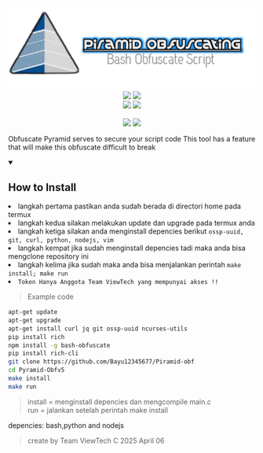 <p align="center">
  <img src="https://github.com/Bayu12345677/Piramid-obf/blob/master/img/obf%20logo.png"><br>
  <img src="https://img.shields.io/static/v1?label=Bash+Obfuscating&color=green&message=+&logo=GNU+Bash&logoColor=white&style=for-the-badge">
  <img src="https://img.shields.io/static/v1?label=Author&color=green&message=Bayu+Rizky+A.M&logo=Acclaim&logoColor=white&style=for-the-badge"><br>
  <img src="https://img.shields.io/github/stars/ViewTechOrg/Pyramid-Obfv5?logo=github&style=for-the-badge">
  <img src="https://img.shields.io/static/v1?label=Version&color=green&message=v5&logo=Clockify&logoColor=white&style=for-the-badge"><br><br>
  <img src="https://img.shields.io/static/v1?label=Termux&color=green&message=+&logo=Iterm2&logoColor=white&style=flat">
  <img src="https://img.shields.io/github/forks/ViewTechOrg/Pyramid-Obfv5?logo=github&style=flat">
</p>

Obfuscate Pyramid serves to secure your script code
This tool has a feature that will make this obfuscate difficult to break

<details open>
  <summary><strong><h2>How to Install</h2></strong></summary>
  
  <li>langkah pertama pastikan anda sudah berada di directori home pada termux</li>
  <li>langkah kedua silakan melakukan update dan upgrade pada termux anda</li>
  <li>langkah ketiga silakan anda menginstall depencies berikut <code>ossp-uuid, git, curl, python, nodejs, vim</code></li>
  <li>langkah kempat jika sudah menginstall depencies tadi maka anda bisa mengclone repository ini</li>
  <li>langkah kelima jika sudah maka anda bisa menjalankan perintah <code>make install; make run</code></li>
  <li><code>Token Hanya Anggota Team ViewTech yang mempunyai akses !!</code></li>
  
> Example code
  
```bash
apt-get update
apt-get upgrade
apt-get install curl jq git ossp-uuid ncurses-utils
pip install rich
npm install -g bash-obfuscate
pip install rich-cli
git clone https://github.com/Bayu12345677/Piramid-obf
cd Pyramid-Obfv5
make install
make run
```
> install = menginstall depencies dan mengcompile main.c<br>
> run = jalankan setelah perintah make install<br>
  

</details>

depencies: bash,python and nodejs<br>
> create by Team ViewTech C 2025 April 06
